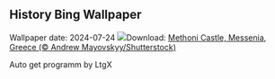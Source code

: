 ## History Bing Wallpaper
Wallpaper date: 2024-07-24
![](https://www.bing.com/th?id=OHR.MethoniCastle_EN-US9447007951_UHD.jpg&w=1000)Download: [Methoni Castle, Messenia, Greece (© Andrew Mayovskyy/Shutterstock)](https://www.bing.com/th?id=OHR.MethoniCastle_EN-US9447007951_UHD.jpg)

Auto get programm by LtgX
